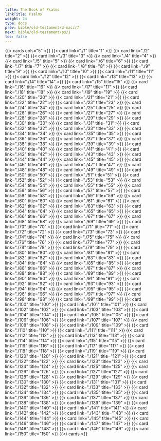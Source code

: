 ```yaml
---
title: The Book of Psalms
linkTitle: Psalms
weight: 24
type: docs
prev: bible/old-testament/3-macc/7
next: bible/old-testament/ps/1
toc: false
---
```


{{< cards cols="5" >}}
  {{< card link="./1" title="1" >}}
  {{< card link="./2" title="2" >}}
  {{< card link="./3" title="3" >}}
  {{< card link="./4" title="4" >}}
  {{< card link="./5" title="5" >}}
  {{< card link="./6" title="6" >}}
  {{< card link="./7" title="7" >}}
  {{< card link="./8" title="8" >}}
  {{< card link="./9" title="9" >}}
  {{< card link="./10" title="10" >}}
  {{< card link="./11" title="11" >}}
  {{< card link="./12" title="12" >}}
  {{< card link="./13" title="13" >}}
  {{< card link="./14" title="14" >}}
  {{< card link="./15" title="15" >}}
  {{< card link="./16" title="16" >}}
  {{< card link="./17" title="17" >}}
  {{< card link="./18" title="18" >}}
  {{< card link="./19" title="19" >}}
  {{< card link="./20" title="20" >}}
  {{< card link="./21" title="21" >}}
  {{< card link="./22" title="22" >}}
  {{< card link="./23" title="23" >}}
  {{< card link="./24" title="24" >}}
  {{< card link="./25" title="25" >}}
  {{< card link="./26" title="26" >}}
  {{< card link="./27" title="27" >}}
  {{< card link="./28" title="28" >}}
  {{< card link="./29" title="29" >}}
  {{< card link="./30" title="30" >}}
  {{< card link="./31" title="31" >}}
  {{< card link="./32" title="32" >}}
  {{< card link="./33" title="33" >}}
  {{< card link="./34" title="34" >}}
  {{< card link="./35" title="35" >}}
  {{< card link="./36" title="36" >}}
  {{< card link="./37" title="37" >}}
  {{< card link="./38" title="38" >}}
  {{< card link="./39" title="39" >}}
  {{< card link="./40" title="40" >}}
  {{< card link="./41" title="41" >}}
  {{< card link="./42" title="42" >}}
  {{< card link="./43" title="43" >}}
  {{< card link="./44" title="44" >}}
  {{< card link="./45" title="45" >}}
  {{< card link="./46" title="46" >}}
  {{< card link="./47" title="47" >}}
  {{< card link="./48" title="48" >}}
  {{< card link="./49" title="49" >}}
  {{< card link="./50" title="50" >}}
  {{< card link="./51" title="51" >}}
  {{< card link="./52" title="52" >}}
  {{< card link="./53" title="53" >}}
  {{< card link="./54" title="54" >}}
  {{< card link="./55" title="55" >}}
  {{< card link="./56" title="56" >}}
  {{< card link="./57" title="57" >}}
  {{< card link="./58" title="58" >}}
  {{< card link="./59" title="59" >}}
  {{< card link="./60" title="60" >}}
  {{< card link="./61" title="61" >}}
  {{< card link="./62" title="62" >}}
  {{< card link="./63" title="63" >}}
  {{< card link="./64" title="64" >}}
  {{< card link="./65" title="65" >}}
  {{< card link="./66" title="66" >}}
  {{< card link="./67" title="67" >}}
  {{< card link="./68" title="68" >}}
  {{< card link="./69" title="69" >}}
  {{< card link="./70" title="70" >}}
  {{< card link="./71" title="71" >}}
  {{< card link="./72" title="72" >}}
  {{< card link="./73" title="73" >}}
  {{< card link="./74" title="74" >}}
  {{< card link="./75" title="75" >}}
  {{< card link="./76" title="76" >}}
  {{< card link="./77" title="77" >}}
  {{< card link="./78" title="78" >}}
  {{< card link="./79" title="79" >}}
  {{< card link="./80" title="80" >}}
  {{< card link="./81" title="81" >}}
  {{< card link="./82" title="82" >}}
  {{< card link="./83" title="83" >}}
  {{< card link="./84" title="84" >}}
  {{< card link="./85" title="85" >}}
  {{< card link="./86" title="86" >}}
  {{< card link="./87" title="87" >}}
  {{< card link="./88" title="88" >}}
  {{< card link="./89" title="89" >}}
  {{< card link="./90" title="90" >}}
  {{< card link="./91" title="91" >}}
  {{< card link="./92" title="92" >}}
  {{< card link="./93" title="93" >}}
  {{< card link="./94" title="94" >}}
  {{< card link="./95" title="95" >}}
  {{< card link="./96" title="96" >}}
  {{< card link="./97" title="97" >}}
  {{< card link="./98" title="98" >}}
  {{< card link="./99" title="99" >}}
  {{< card link="./100" title="100" >}}
  {{< card link="./101" title="101" >}}
  {{< card link="./102" title="102" >}}
  {{< card link="./103" title="103" >}}
  {{< card link="./104" title="104" >}}
  {{< card link="./105" title="105" >}}
  {{< card link="./106" title="106" >}}
  {{< card link="./107" title="107" >}}
  {{< card link="./108" title="108" >}}
  {{< card link="./109" title="109" >}}
  {{< card link="./110" title="110" >}}
  {{< card link="./111" title="111" >}}
  {{< card link="./112" title="112" >}}
  {{< card link="./113" title="113" >}}
  {{< card link="./114" title="114" >}}
  {{< card link="./115" title="115" >}}
  {{< card link="./116" title="116" >}}
  {{< card link="./117" title="117" >}}
  {{< card link="./118" title="118" >}}
  {{< card link="./119" title="119" >}}
  {{< card link="./120" title="120" >}}
  {{< card link="./121" title="121" >}}
  {{< card link="./122" title="122" >}}
  {{< card link="./123" title="123" >}}
  {{< card link="./124" title="124" >}}
  {{< card link="./125" title="125" >}}
  {{< card link="./126" title="126" >}}
  {{< card link="./127" title="127" >}}
  {{< card link="./128" title="128" >}}
  {{< card link="./129" title="129" >}}
  {{< card link="./130" title="130" >}}
  {{< card link="./131" title="131" >}}
  {{< card link="./132" title="132" >}}
  {{< card link="./133" title="133" >}}
  {{< card link="./134" title="134" >}}
  {{< card link="./135" title="135" >}}
  {{< card link="./136" title="136" >}}
  {{< card link="./137" title="137" >}}
  {{< card link="./138" title="138" >}}
  {{< card link="./139" title="139" >}}
  {{< card link="./140" title="140" >}}
  {{< card link="./141" title="141" >}}
  {{< card link="./142" title="142" >}}
  {{< card link="./143" title="143" >}}
  {{< card link="./144" title="144" >}}
  {{< card link="./145" title="145" >}}
  {{< card link="./146" title="146" >}}
  {{< card link="./147" title="147" >}}
  {{< card link="./148" title="148" >}}
  {{< card link="./149" title="149" >}}
  {{< card link="./150" title="150" >}}
{{</ cards >}}
